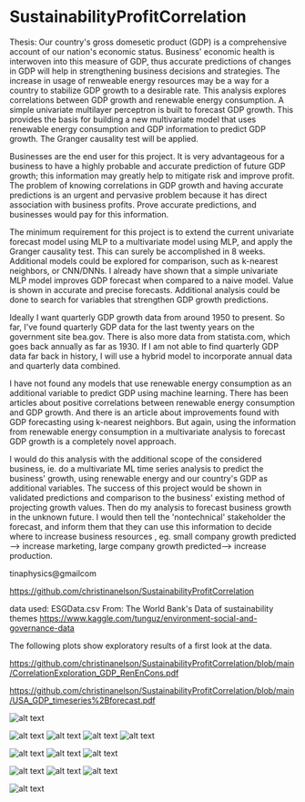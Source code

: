 # SustainabilityProfitCorrelation

Thesis: Our country's gross domesetic product (GDP) is a comprehensive account of our nation's economic status. Business' economic health is interwoven into this measure of GDP, thus accurate predictions of changes in GDP will help in strengthening business decisions and strategies. The increase in usage of renweable energy resources may be a way for a country to stabilize GDP growth to a desirable rate. This analysis explores correlations between GDP growth and renewable energy consumption. A simple univariate multilayer perceptron is built to forecast GDP growth. This provides the basis for building a new multivariate model that uses renewable energy consumption and GDP information to predict GDP growth. The Granger causality test will be applied.  

Businesses are the end user for this project. It is very advantageous for a business to have a highly probable and accurate prediction of future GDP growth;  this information may greatly help to mitigate risk and improve profit. The problem of knowing correlations in GDP growth and having accurate predictions is an urgent and pervasive problem because it has direct association with business profits. Prove accurate predictions, and businesses would pay for this information.

The minimum requirement for this project is to extend the current univariate forecast model using MLP to a multivariate model using MLP, and apply the Granger causality test. This can surely be accomplished in 8 weeks. Additional models could be explored for comparison, such as  k-nearest neighbors, or CNN/DNNs.  I already have shown that a simple univariate MLP model improves GDP forecast when compared to a naive model. Value is shown in accurate and precise forecasts. Additional analysis could be done to search for variables that strengthen GDP growth predictions.

Ideally I want quarterly GDP growth data from around 1950 to present. So far, I've found quarterly GDP data for the last twenty years on the government site bea.gov. There is also more data from statista.com, which goes back annually as far as 1930. If I am not able to find quarterly GDP data far back in history, I will use a hybrid model to incorporate annual data and quarterly data combined.

I have not found any models that use renewable energy consumption as an additional variable to predict GDP using machine learning. There has been articles about positive correlations between renewable energy consumption and GDP growth. And there is an article about improvements found with GDP forecasting using k-nearest neighbors. But again, using the information from renewable energy consumption in a multivariate analysis to forecast GDP growth is a completely novel approach.

I would do this analysis with the additional scope of the considered business, ie. do a multivariate ML time series analysis to predict the business' growth, using renewable energy and our country's GDP as additional variables. The success of this project would be shown in validated predictions and comparison to the business' existing method of projecting growth values. Then do my analysis to forecast business growth in the unknown future. I would then tell the 'nontechnical' stakeholder the forecast, and inform them that they can use this information to decide where to increase business resources , eg. small company growth predicted --> increase marketing, large company growth predicted--> increase production.

tinaphysics@gmailcom

https://github.com/christinanelson/SustainabilityProfitCorrelation

data used: ESGData.csv
From: The World Bank's Data of sustainability themes
https://www.kaggle.com/tunguz/environment-social-and-governance-data

The following plots show exploratory results of a first look at the data.

https://github.com/christinanelson/SustainabilityProfitCorrelation/blob/main/CorrelationExploration_GDP_RenEnCons.pdf

https://github.com/christinanelson/SustainabilityProfitCorrelation/blob/main/USA_GDP_timeseries%2Bforecast.pdf


![alt text](https://github.com/christinanelson/SustainabilityProfitCorrelation/blob/main/Plots/environSustainProfit.png?raw=true)

![alt text](https://github.com/christinanelson/SustainabilityProfitCorrelation/blob/main/Plots/environSustainProfit_highIncome.png?raw=true)
![alt text](https://github.com/christinanelson/SustainabilityProfitCorrelation/blob/main/Plots/environSustainProfit_lowIncome.png?raw=true)
![alt text](https://github.com/christinanelson/SustainabilityProfitCorrelation/blob/main/Plots/environSustainProfit_lowMidIncome.png?raw=true)
![alt text](https://github.com/christinanelson/SustainabilityProfitCorrelation/blob/main/Plots/environSustainProfit_uppMidIncome.png?raw=true)


![alt text](https://github.com/christinanelson/SustainabilityProfitCorrelation/blob/main/Plots/USA_GDP_timeseries_1961-2013.png?raw=true)
![alt text](https://github.com/christinanelson/SustainabilityProfitCorrelation/blob/main/Plots/boxplot-forecast-2013_USA_GDP.png?raw=true)
![alt text](https://github.com/christinanelson/SustainabilityProfitCorrelation/blob/main/Plots/USA_GDP_2014-2019_real.png?raw=true)


![alt text](https://github.com/christinanelson/SustainabilityProfitCorrelation/blob/main/Plots/USA_GDP_timeseries_1961-2009.png?raw=true)
![alt text](https://github.com/christinanelson/SustainabilityProfitCorrelation/blob/main/Plots/boxplot-forecast-2009_USA_GDP.png?raw=true)
![alt text](https://github.com/christinanelson/SustainabilityProfitCorrelation/blob/main/Plots/USA_GDP_2010-2019_real.png?raw=true)


![alt text](https://github.com/christinanelson/SustainabilityProfitCorrelation/blob/main/Plots/USA_GDP+RenewableEnergyConsumption_timeseries_1961-2019.png?raw=true)
